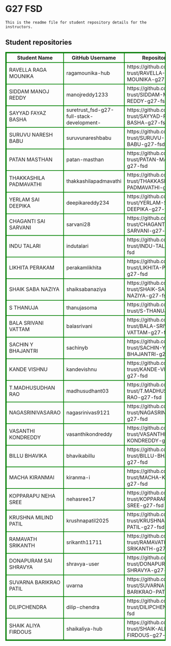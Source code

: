 # G27 FSD
    This is the readme file for student repository details for the instructors.
## Student repositories 
<table style="border : 2px solid green; width:100%;">
<tr >
<th style="border : 2px solid green;">Student Name</th>
<th style="border : 2px solid green;">GitHub Username</th>
<th style="border : 2px solid green;">Repository link</th>
</tr>
<tr style="border : 2px solid green;">
<td style="border : 2px solid green;">RAVELLA RAGA MOUNIKA</td> 

<td style="border : 2px solid green;">ragamounika-hub</td> 

<td style="border : 2px solid green;">https://github.com/sure-trust/RAVELLA-RAGA-MOUNIKA-g27-fsd</td> 
</tr>

<tr style="border : 2px solid green;">
<td style="border : 2px solid green;">SIDDAM MANOJ REDDY</td> 

<td style="border : 2px solid green;">manojreddy1233</td> 

<td style="border : 2px solid green;">https://github.com/sure-trust/SIDDAM-MANOJ-REDDY-g27-fsd</td> 
</tr>

<tr style="border : 2px solid green;">
<td style="border : 2px solid green;">SAYYAD FAYAZ BASHA</td> 

<td style="border : 2px solid green;">suretrust_fsd-g27-full-stack-development-</td> 

<td style="border : 2px solid green;">https://github.com/sure-trust/SAYYAD-FAYAZ-BASHA-g27-fsd</td> 
</tr>

<tr style="border : 2px solid green;">
<td style="border : 2px solid green;">SURUVU NARESH BABU</td> 

<td style="border : 2px solid green;">suruvunareshbabu</td> 

<td style="border : 2px solid green;">https://github.com/sure-trust/SURUVU-NARESH-BABU-g27-fsd</td> 
</tr>

<tr style="border : 2px solid green;">
<td style="border : 2px solid green;">PATAN MASTHAN</td> 

<td style="border : 2px solid green;">patan-masthan</td> 

<td style="border : 2px solid green;">https://github.com/sure-trust/PATAN-MASTHAN-g27-fsd</td> 
</tr>

<tr style="border : 2px solid green;">
<td style="border : 2px solid green;">THAKKASHILA PADMAVATHI</td> 

<td style="border : 2px solid green;">thakkashilapadmavathi</td> 

<td style="border : 2px solid green;">https://github.com/sure-trust/THAKKASHILA-PADMAVATHI-g27-fsd</td> 
</tr>

<tr style="border : 2px solid green;">
<td style="border : 2px solid green;">YERLAM SAI DEEPIKA</td> 

<td style="border : 2px solid green;">deepikareddy234</td> 

<td style="border : 2px solid green;">https://github.com/sure-trust/YERLAM-SAI-DEEPIKA-g27-fsd</td> 
</tr>

<tr style="border : 2px solid green;">
<td style="border : 2px solid green;">CHAGANTI SAI SARVANI</td> 

<td style="border : 2px solid green;">sarvani28</td> 

<td style="border : 2px solid green;">https://github.com/sure-trust/CHAGANTI-SAI-SARVANI-g27-fsd</td> 
</tr>

<tr style="border : 2px solid green;">
<td style="border : 2px solid green;">INDU TALARI</td> 

<td style="border : 2px solid green;">indutalari</td> 

<td style="border : 2px solid green;">https://github.com/sure-trust/INDU-TALARI-g27-fsd</td> 
</tr>

<tr style="border : 2px solid green;">
<td style="border : 2px solid green;">LIKHITA PERAKAM</td> 

<td style="border : 2px solid green;">perakamlikhita</td> 

<td style="border : 2px solid green;">https://github.com/sure-trust/LIKHITA-PERAKAM-g27-fsd</td> 
</tr>

<tr style="border : 2px solid green;">
<td style="border : 2px solid green;">SHAIK SABA NAZIYA</td> 

<td style="border : 2px solid green;">shaiksabanaziya</td> 

<td style="border : 2px solid green;">https://github.com/sure-trust/SHAIK-SABA-NAZIYA-g27-fsd</td> 
</tr>

<tr style="border : 2px solid green;">
<td style="border : 2px solid green;">S THANUJA</td> 

<td style="border : 2px solid green;">thanujasoma</td> 

<td style="border : 2px solid green;">https://github.com/sure-trust/S-THANUJA-g27-fsd</td> 
</tr>

<tr style="border : 2px solid green;">
<td style="border : 2px solid green;">BALA SRIVANI VATTAM</td> 

<td style="border : 2px solid green;">balasrivani</td> 

<td style="border : 2px solid green;">https://github.com/sure-trust/BALA-SRIVANI-VATTAM-g27-fsd</td> 
</tr>

<tr style="border : 2px solid green;">
<td style="border : 2px solid green;">SACHIN Y BHAJANTRI</td> 

<td style="border : 2px solid green;">sachinyb</td> 

<td style="border : 2px solid green;">https://github.com/sure-trust/SACHIN-Y-BHAJANTRI-g27-fsd</td> 
</tr>

<tr style="border : 2px solid green;">
<td style="border : 2px solid green;">KANDE VISHNU</td> 

<td style="border : 2px solid green;">kandevishnu</td> 

<td style="border : 2px solid green;">https://github.com/sure-trust/KANDE-VISHNU-g27-fsd</td> 
</tr>

<tr style="border : 2px solid green;">
<td style="border : 2px solid green;">T.MADHUSUDHAN RAO</td> 

<td style="border : 2px solid green;">madhusudhant03</td> 

<td style="border : 2px solid green;">https://github.com/sure-trust/T.MADHUSUDHAN-RAO-g27-fsd</td> 
</tr>

<tr style="border : 2px solid green;">
<td style="border : 2px solid green;">NAGASRINIVASARAO</td> 

<td style="border : 2px solid green;">nagasrinivas9121</td> 

<td style="border : 2px solid green;">https://github.com/sure-trust/NAGASRINIVASARAO-g27-fsd</td> 
</tr>

<tr style="border : 2px solid green;">
<td style="border : 2px solid green;">VASANTHI KONDREDDY</td> 

<td style="border : 2px solid green;">vasanthikondreddy</td> 

<td style="border : 2px solid green;">https://github.com/sure-trust/VASANTHI-KONDREDDY-g27-fsd</td> 
</tr>

<tr style="border : 2px solid green;">
<td style="border : 2px solid green;">BILLU BHAVIKA</td> 

<td style="border : 2px solid green;">bhavikabillu</td> 

<td style="border : 2px solid green;">https://github.com/sure-trust/BILLU-BHAVIKA-g27-fsd</td> 
</tr>

<tr style="border : 2px solid green;">
<td style="border : 2px solid green;">MACHA KIRANMAI</td> 

<td style="border : 2px solid green;">kiranma-i</td> 

<td style="border : 2px solid green;">https://github.com/sure-trust/MACHA-KIRANMAI-g27-fsd</td> 
</tr>

<tr style="border : 2px solid green;">
<td style="border : 2px solid green;">KOPPARAPU NEHA SREE</td> 

<td style="border : 2px solid green;">nehasree17</td> 

<td style="border : 2px solid green;">https://github.com/sure-trust/KOPPARAPU-NEHA-SREE-g27-fsd</td> 
</tr>

<tr style="border : 2px solid green;">
<td style="border : 2px solid green;">KRUSHNA MILIND PATIL</td> 

<td style="border : 2px solid green;">krushnapatil2025</td> 

<td style="border : 2px solid green;">https://github.com/sure-trust/KRUSHNA-MILIND-PATIL-g27-fsd</td> 
</tr>

<tr style="border : 2px solid green;">
<td style="border : 2px solid green;">RAMAVATH SRIKANTH</td> 

<td style="border : 2px solid green;">srikanth11711</td> 

<td style="border : 2px solid green;">https://github.com/sure-trust/RAMAVATH-SRIKANTH-g27-fsd</td> 
</tr>

<tr style="border : 2px solid green;">
<td style="border : 2px solid green;">DONAPURAM SAI SHRAVYA</td> 

<td style="border : 2px solid green;">shravya-user</td> 

<td style="border : 2px solid green;">https://github.com/sure-trust/DONAPURAM-SAI-SHRAVYA-g27-fsd</td> 
</tr>

<tr style="border : 2px solid green;">
<td style="border : 2px solid green;">SUVARNA BARIKRAO PATIL</td> 

<td style="border : 2px solid green;">uvarna</td> 

<td style="border : 2px solid green;">https://github.com/sure-trust/SUVARNA-BARIKRAO-PATIL-g27-fsd</td> 
</tr>

<tr style="border : 2px solid green;">
<td style="border : 2px solid green;">DILIPCHENDRA</td> 

<td style="border : 2px solid green;">dilip-chendra</td> 

<td style="border : 2px solid green;">https://github.com/sure-trust/DILIPCHENDRA-g27-fsd</td> 
</tr>

<tr style="border : 2px solid green;">
<td style="border : 2px solid green;">SHAIK ALIYA FIRDOUS</td> 

<td style="border : 2px solid green;">shaikaliya-hub</td> 

<td style="border : 2px solid green;">https://github.com/sure-trust/SHAIK-ALIYA-FIRDOUS-g27-fsd</td> 
</tr>
